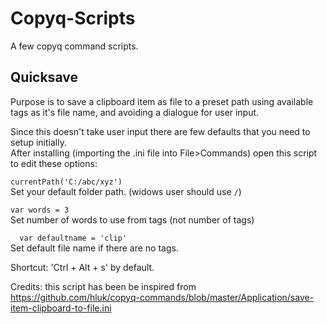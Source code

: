 # Copyq-Scripts
A few copyq command scripts.

## Quicksave
Purpose is to save a clipboard item as file to a preset path using available tags as it's file name, and avoiding a dialogue for user input.

Since this doesn't take user input there are few defaults that you need to setup initially.  
After installing (importing the .ini file into File>Commands) open this script to edit these options:

` currentPath('C:/abc/xyz') `  
Set your default folder path. (widows user should use `/`)

` var words = 3 `  
Set number of words to use from tags (not number of tags)
	
`	var defaultname = 'clip' `  
Set default file name if there are no tags.

Shortcut: 'Ctrl + Alt + s' by default.

Credits: this script has been be inspired from https://github.com/hluk/copyq-commands/blob/master/Application/save-item-clipboard-to-file.ini


